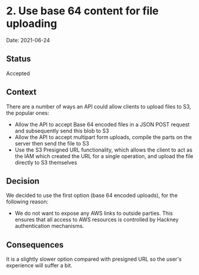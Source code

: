 # 2. Use base 64 content for file uploading

Date: 2021-06-24

## Status

Accepted

## Context

There are a number of ways an API could allow clients to upload files to S3, the popular ones:
- Allow the API to accept Base 64 encoded files in a JSON POST request and subsequently send this blob to S3
- Allow the API to accept multipart form uploads, compile the parts on the server then send the file to S3
- Use the S3 Presigned URL functionality, which allows the client to act as the IAM which created the URL for a single operation, and upload the file directly to S3 themselves

## Decision

We decided to use the first option (base 64 encoded uploads), for the following reason:
- We do not want to expose any AWS links to outside parties. This ensures that all access to AWS resources is controlled by Hackney authentication mechanisms.

## Consequences

It is a slightly slower option compared with presigned URL so the user's experience will suffer a bit.
